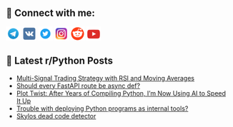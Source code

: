 ## 🔎 Connect with me:
[<img src="https://github.com/bullbesh/bullbesh/blob/main/images/Telegram.png" width="32" height="32" />](https://t.me/bullbesh)
[<img src="https://github.com/bullbesh/bullbesh/blob/main/images/VK.png" width="32" height="32" />](https://vk.com/bullbesh)
[<img src="https://github.com/bullbesh/bullbesh/blob/main/images/Twitter.png" width="32" height="32" />](https://twitter.com/bullbesh1)
[<img src="https://github.com/bullbesh/bullbesh/blob/main/images/Instagram.png" width="32" height="32" />](https://www.instagram.com/bullbesh)
[<img src="https://github.com/bullbesh/bullbesh/blob/main/images/Reddit.png" width="32" height="32" />](https://www.reddit.com/user/bullbesh)
[<img src="https://github.com/bullbesh/bullbesh/blob/main/images/YouTube.png" width="32" height="32" />](https://www.youtube.com/channel/UCtfjRs6uzgq5mfm8S06WTcg)

## 📕 Latest r/Python Posts
<!-- BLOG-POST-LIST:START -->
- [Multi-Signal Trading Strategy with RSI and Moving Averages](https://www.reddit.com/r/Python/comments/1np6xet/multisignal_trading_strategy_with_rsi_and_moving/)
- [Should every FastAPI route be async def?](https://www.reddit.com/r/Python/comments/1np3jz8/should_every_fastapi_route_be_async_def/)
- [Plot Twist: After Years of Compiling Python, I’m Now Using AI to Speed It Up](https://www.reddit.com/r/Python/comments/1np0ijo/plot_twist_after_years_of_compiling_python_im_now/)
- [Trouble with deploying Python programs as internal tools?](https://www.reddit.com/r/Python/comments/1nomupo/trouble_with_deploying_python_programs_as/)
- [Skylos dead code detector](https://www.reddit.com/r/Python/comments/1noj6sr/skylos_dead_code_detector/)
<!-- BLOG-POST-LIST:END -->
